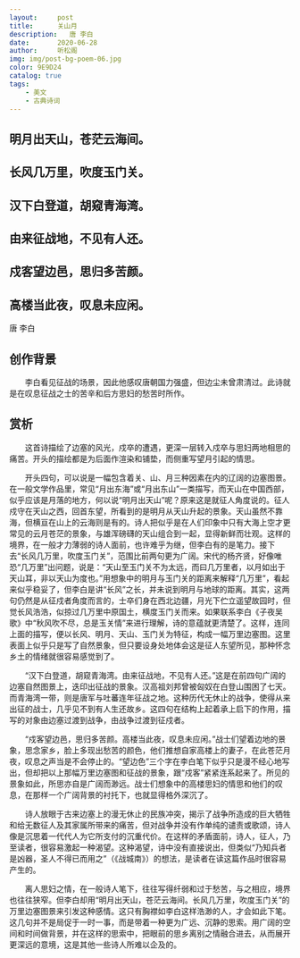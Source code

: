 ```yaml
---
layout:     post
title:      关山月
description:   唐 李白
date:       2020-06-28
author:     听松阁
img: img/post-bg-poem-06.jpg
color: 9E9D24
catalog: true
tags:
    - 美文
    - 古典诗词
---
```


## 明月出天山，苍茫云海间。
## 长风几万里，吹度玉门关。
## 汉下白登道，胡窥青海湾。
## 由来征战地，不见有人还。
## 戍客望边邑，思归多苦颜。
## 高楼当此夜，叹息未应闲。




唐 李白


## 创作背景



　　李白看见征战的场景，因此他感叹唐朝国力强盛，但边尘未曾肃清过。此诗就是在叹息征战之士的苦辛和后方思妇的愁苦时所作。





## 赏析



　　这首诗描绘了边塞的风光，戍卒的遭遇，更深一层转入戍卒与思妇两地相思的痛苦。开头的描绘都是为后面作渲染和铺垫，而侧重写望月引起的情思。



　　开头四句，可以说是一幅包含着关、山、月三种因素在内的辽阔的边塞图景。在一般文学作品里，常见“月出东海”或“月出东山”一类描写，而天山在中国西部，似乎应该是月落的地方，何以说“明月出天山”呢？原来这是就征人角度说的。征人戍守在天山之西，回首东望，所看到的是明月从天山升起的景象。天山虽然不靠海，但横亘在山上的云海则是有的。诗人把似乎是在人们印象中只有大海上空才更常见的云月苍茫的景象，与雄浑磅礴的天山组合到一起，显得新鲜而壮观。这样的境界，在一般才力薄弱的诗人面前，也许难乎为继，但李白有的是笔力。接下去“长风几万里，吹度玉门关”，范围比前两句更为广阔。宋代的杨齐贤，好像唯恐“几万里”出问题，说是：“天山至玉门关不为太远，而曰几万里者，以月如出于天山耳，非以天山为度也。”用想象中的明月与玉门关的距离来解释“几万里”，看起来似乎稳妥了，但李白是讲“长风”之长，并未说到明月与地球的距离。其实，这两句仍然是从征戍者角度而言的，士卒们身在西北边疆，月光下伫立遥望故园时，但觉长风浩浩，似掠过几万里中原国土，横度玉门关而来。如果联系李白《子夜吴歌》中“秋风吹不尽，总是玉关情”来进行理解，诗的意蕴就更清楚了。这样，连同上面的描写，便以长风、明月、天山、玉门关为特征，构成一幅万里边塞图。这里表面上似乎只是写了自然景象，但只要设身处地体会这是征人东望所见，那种怀念乡土的情绪就很容易感觉到了。



　　“汉下白登道，胡窥青海湾。由来征战地，不见有人还。”这是在前四句广阔的边塞自然图景上，迭印出征战的景象。汉高祖刘邦曾被匈奴在白登山围困了七天。而青海湾一带，则是唐军与吐蕃连年征战之地。这种历代无休止的战争，使得从来出征的战士，几乎见不到有人生还故乡。这四句在结构上起着承上启下的作用，描写的对象由边塞过渡到战争，由战争过渡到征戍者。



　　“戍客望边邑，思归多苦颜。高楼当此夜，叹息未应闲。”战士们望着边地的景象，思念家乡，脸上多现出愁苦的颜色，他们推想自家高楼上的妻子，在此苍茫月夜，叹息之声当是不会停止的。“望边色”三个字在李白笔下似乎只是漫不经心地写出，但却把以上那幅万里边塞图和征战的景象，跟“戍客”紧紧连系起来了。所见的景象如此，所思亦自是广阔而渺远。战士们想象中的高楼思妇的情思和他们的叹息，在那样一个广阔背景的衬托下，也就显得格外深沉了。



　　诗人放眼于古来边塞上的漫无休止的民族冲突，揭示了战争所造成的巨大牺牲和给无数征人及其家属所带来的痛苦，但对战争并没有作单纯的谴责或歌颂，诗人像是沉思着一代代人为它所支付的沉重代价。在这样的矛盾面前，诗人，征人，乃至读者，很容易激起一种渴望。这种渴望，诗中没有直接说出，但类似“乃知兵者是凶器，圣人不得已而用之”（《战城南》）的想法，是读者在读这篇作品时很容易产生的。



　　离人思妇之情，在一般诗人笔下，往往写得纤弱和过于愁苦，与之相应，境界也往往狭窄。但李白却用“明月出天山，苍茫云海间。长风几万里，吹度玉门关”的万里边塞图景来引发这种感情。这只有胸襟如李白这样浩渺的人，才会如此下笔。这几句并不是局促于一时一事，而是带着一种更为广远、沉静的思索。用广阔的空间和时间做背景，并在这样的思索中，把眼前的思乡离别之情融合进去，从而展开更深远的意境，这是其他一些诗人所难以企及的。
